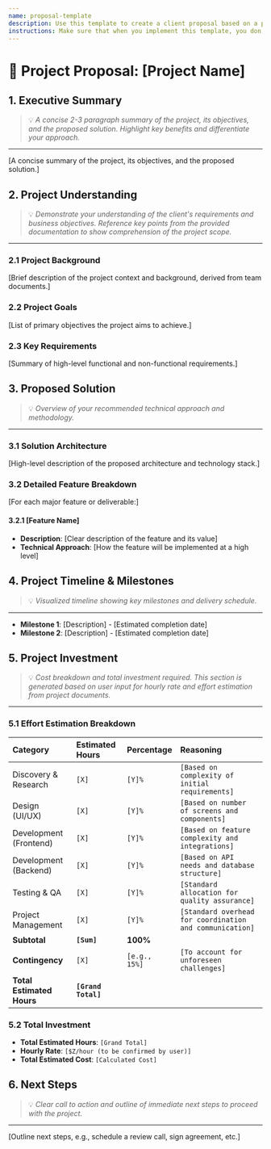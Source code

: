 ```yaml
---
name: proposal-template
description: Use this template to create a client proposal based on a project requirements document.
instructions: Make sure that when you implement this template, you don't include these instructions or any other front matter from this template in your work. Output should always and only be the markdown part outside of the front matter. Never include any tags like <example>, <commentary>, or similar tags - these serve only to increase clarity about implementation. Always use single [ ] brackets to indicate instructions the implementer should follow. When referencing other documents from this project, use wikilinks format [[filename-example-wiki-link]] to reference them. Do not include the file extension or path.
---
```

# 📄 Project Proposal: [Project Name]

## 1. Executive Summary
> 💡 *A concise 2-3 paragraph summary of the project, its objectives, and the proposed solution. Highlight key benefits and differentiate your approach.*
---
[A concise summary of the project, its objectives, and the proposed solution.]

## 2. Project Understanding
> 💡 *Demonstrate your understanding of the client's requirements and business objectives. Reference key points from the provided documentation to show comprehension of the project scope.*
---
### 2.1 Project Background
[Brief description of the project context and background, derived from team documents.]

### 2.2 Project Goals
[List of primary objectives the project aims to achieve.]

### 2.3 Key Requirements
[Summary of high-level functional and non-functional requirements.]

## 3. Proposed Solution
> 💡 *Overview of your recommended technical approach and methodology.*
---
### 3.1 Solution Architecture
[High-level description of the proposed architecture and technology stack.]

### 3.2 Detailed Feature Breakdown
[For each major feature or deliverable:]

#### 3.2.1 [Feature Name]
- **Description**: [Clear description of the feature and its value]
- **Technical Approach**: [How the feature will be implemented at a high level]

## 4. Project Timeline & Milestones
> 💡 *Visualized timeline showing key milestones and delivery schedule.*
---
- **Milestone 1**: [Description] - [Estimated completion date]
- **Milestone 2**: [Description] - [Estimated completion date]

## 5. Project Investment
> 💡 *Cost breakdown and total investment required. This section is generated based on user input for hourly rate and effort estimation from project documents.*
---
### 5.1 Effort Estimation Breakdown

| Category                  | Estimated Hours     | Percentage    | Reasoning                                                |
|:--------------------------|:--------------------|:--------------|:---------------------------------------------------------|
| Discovery & Research      | `[X]`               | `[Y]%`        | `[Based on complexity of initial requirements]`          |
| Design (UI/UX)            | `[X]`               | `[Y]%`        | `[Based on number of screens and components]`            |
| Development (Frontend)    | `[X]`               | `[Y]%`        | `[Based on feature complexity and integrations]`         |
| Development (Backend)     | `[X]`               | `[Y]%`        | `[Based on API needs and database structure]`            |
| Testing & QA              | `[X]`               | `[Y]%`        | `[Standard allocation for quality assurance]`            |
| Project Management        | `[X]`               | `[Y]%`        | `[Standard overhead for coordination and communication]` |
| **Subtotal**              | **`[Sum]`**         | **100%**      |                                                          |
| **Contingency**           | `[X]`               | `[e.g., 15%]` | `[To account for unforeseen challenges]`                 |
| **Total Estimated Hours** | **`[Grand Total]`** |               |                                                          |


### 5.2 Total Investment
- **Total Estimated Hours**: `[Grand Total]`
- **Hourly Rate**: `[$Z/hour (to be confirmed by user)]`
- **Total Estimated Cost**: `[Calculated Cost]`

## 6. Next Steps
> 💡 *Clear call to action and outline of immediate next steps to proceed with the project.*
---
[Outline next steps, e.g., schedule a review call, sign agreement, etc.]

